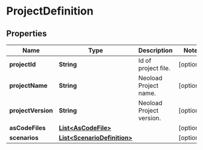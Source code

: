 # ProjectDefinition

## Properties
Name | Type | Description | Notes
------------ | ------------- | ------------- | -------------
**projectId** | **String** | Id of project file. |  [optional]
**projectName** | **String** | Neoload Project name. |  [optional]
**projectVersion** | **String** | Neoload Project version. |  [optional]
**asCodeFiles** | [**List&lt;AsCodeFile&gt;**](AsCodeFile.md) |  |  [optional]
**scenarios** | [**List&lt;ScenarioDefinition&gt;**](ScenarioDefinition.md) |  |  [optional]
